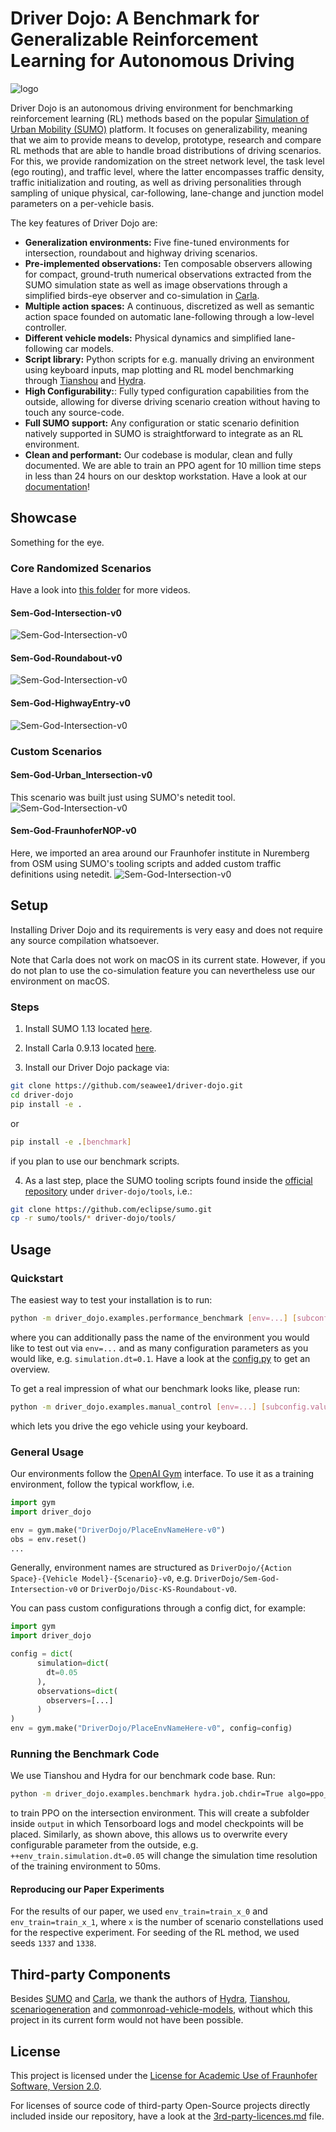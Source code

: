 # Driver Dojo: A Benchmark for Generalizable Reinforcement Learning for Autonomous Driving
![logo](./media/logo/logo.gif)


Driver Dojo is an autonomous driving environment for benchmarking reinforcement learning (RL) methods based on the popular [Simulation of Urban Mobility (SUMO)](https://www.eclipse.org/sumo/) platform. 
It focuses on generalizability, meaning that we aim to provide means to develop, prototype, research and compare RL methods that are able to handle broad distributions of driving scenarios.
For this, we provide randomization on the street network level, the task level (ego routing), and traffic level, where the latter encompasses traffic density, traffic initialization and routing, as well as driving personalities through sampling of unique physical, car-following, lane-change and junction model parameters on a per-vehicle basis.

The key features of Driver Dojo are:
- **Generalization environments:** Five fine-tuned environments for intersection, roundabout and highway driving scenarios.
- **Pre-implemented observations:** Ten composable observers allowing for compact, ground-truth numerical observations extracted from the SUMO simulation state as well as image observations through a simplified birds-eye observer and co-simulation in [Carla](https://carla.org/).
- **Multiple action spaces:** A continuous, discretized as well as semantic action space founded on automatic lane-following through a low-level controller.
- **Different vehicle models:** Physical dynamics and simplified lane-following car models.
- **Script library:** Python scripts for e.g. manually driving an environment using keyboard inputs, map plotting and RL model benchmarking through [Tianshou](https://github.com/thu-ml/tianshou) and [Hydra](https://github.com/facebookresearch/hydra.git).
- **High Configurability:**: Fully typed configuration capabilities from the outside, allowing for diverse driving scenario creation without having to touch any source-code.
- **Full SUMO support:** Any configuration or static scenario definition natively supported in SUMO is straightforward to integrate as an RL environment.
- **Clean and performant:** Our codebase is modular, clean and fully documented. We are able to train an PPO agent for 10 million time steps in less than 24 hours on our desktop workstation. Have a look at our [documentation](https://driver-dojo.readthedocs.io/en/latest/?)!

## Showcase
Something for the eye.
### Core Randomized Scenarios
Have a look into [this folder](media/showcase-videos/) for more videos.
#### Sem-God-Intersection-v0 
![Sem-God-Intersection-v0](media/showcase-videos/intersection-showcase.gif)
#### Sem-God-Roundabout-v0 
![Sem-God-Intersection-v0](media/showcase-videos/roundabout-showcase.gif)
#### Sem-God-HighwayEntry-v0 
![Sem-God-Intersection-v0](media/showcase-videos/highwayentry-showcase.gif)

### Custom Scenarios
#### Sem-God-Urban_Intersection-v0
This scenario was built just using SUMO's netedit tool.
![Sem-God-Intersection-v0](media/showcase-videos/urbanintersection-showcase.gif)
#### Sem-God-FraunhoferNOP-v0
Here, we imported an area around our Fraunhofer institute in Nuremberg from OSM using SUMO's tooling scripts and added custom traffic definitions using netedit.
![Sem-God-Intersection-v0](media/showcase-videos/fraunhofernop-showcase.gif)
## Setup
Installing Driver Dojo and its requirements is very easy and does not require any source compilation whatsoever. 

Note that Carla does not work on macOS in its current state. However, if you do not plan to use the co-simulation feature you can nevertheless use our environment on macOS.

### Steps
1. Install SUMO 1.13 located [here](https://github.com/metadriverse/metadrive).

2. Install Carla 0.9.13 located [here](https://carla.org/).

3. Install our Driver Dojo package via:
```bash
git clone https://github.com/seawee1/driver-dojo.git
cd driver-dojo
pip install -e .
```
or
```bash
pip install -e .[benchmark]
```
if you plan to use our benchmark scripts.

4. As a last step, place the SUMO tooling scripts found inside the [official repository](https://github.com/eclipse/sumo/tree/v1_13_0/tools) under ```driver-dojo/tools```, i.e.:
```bash
git clone https://github.com/eclipse/sumo.git
cp -r sumo/tools/* driver-dojo/tools/
```

## Usage
### Quickstart
The easiest way to test your installation is to run:

```bash
python -m driver_dojo.examples.performance_benchmark [env=...] [subconfig.value=...]
```

where you can additionally pass the name of the environment you would like to test out via ```env=...``` and as many configuration parameters as you would like, e.g. ```simulation.dt=0.1```. Have a look at the [config.py](driver_dojo/core/config.py) to get an overview.

To get a real impression of what our benchmark looks like, please run:

```bash
python -m driver_dojo.examples.manual_control [env=...] [subconfig.value=...]
```

which lets you drive the ego vehicle using your keyboard.

### General Usage
Our environments follow the [OpenAI Gym](https://github.com/openai/gym) interface. To use it as a training environment, follow the typical workflow, i.e.
```python
import gym
import driver_dojo

env = gym.make("DriverDojo/PlaceEnvNameHere-v0")
obs = env.reset()
...
```
Generally, environment names are structured as ```DriverDojo/{Action Space}-{Vehicle Model}-{Scenario}-v0```, e.g. ```DriverDojo/Sem-God-Intersection-v0``` or ```DriverDojo/Disc-KS-Roundabout-v0```.

You can pass custom configurations through a config dict, for example: 
```python
import gym
import driver_dojo

config = dict(
      simulation=dict(
        dt=0.05
      ),
      observations=dict(
        observers=[...]
      )
)
env = gym.make("DriverDojo/PlaceEnvNameHere-v0", config=config)
```

### Running the Benchmark Code
We use Tianshou and Hydra for our benchmark code base. Run:
```bash
python -m driver_dojo.examples.benchmark hydra.job.chdir=True algo=ppo_numeric obs=default env="DriverDojo/Sem-God-Intersection-v0"
```
to train PPO on the intersection environment. This will create a subfolder inside ```output``` in which Tensorboard logs and model checkpoints will be placed.
Similarly, as shown above, this allows us to overwrite every configurable parameter from the outside, e.g. ```++env_train.simulation.dt=0.05``` will change the simulation time resolution of the training environment to 50ms.

#### Reproducing our Paper Experiments
For the results of our paper, we used ```env_train=train_x_0``` and ```env_train=train_x_1```, where ```x``` is the number of scenario constellations used for the respective experiment. For seeding of the RL method, we used seeds ```1337``` and ```1338```.
## Third-party Components
Besides [SUMO](https://www.eclipse.org/sumo/) and [Carla](https://carla.org/), we thank the authors of [Hydra](https://github.com/facebookresearch/hydra), [Tianshou](https://github.com/thu-ml/tianshou), [scenariogeneration](https://github.com/pyoscx/scenariogeneration) and [commonroad-vehicle-models](https://gitlab.lrz.de/tum-cps/commonroad-vehicle-models), without which this project in its current form would not have been possible.

## License
This project is licensed under the [License for Academic Use of Fraunhofer Software, Version 2.0](LICENSE.txt).

For licenses of source code of third-party Open-Source projects directly included inside our repository, have a look at the [3rd-party-licences.md](3rd-party-licenses.md) file.